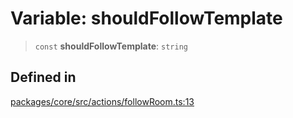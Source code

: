 # Variable: shouldFollowTemplate

> `const` **shouldFollowTemplate**: `string`

## Defined in

[packages/core/src/actions/followRoom.ts:13](https://github.com/ai16z/eliza/blob/d30d0a6e4929f1f9ad2fee78a425cc005922c069/packages/core/src/actions/followRoom.ts#L13)
